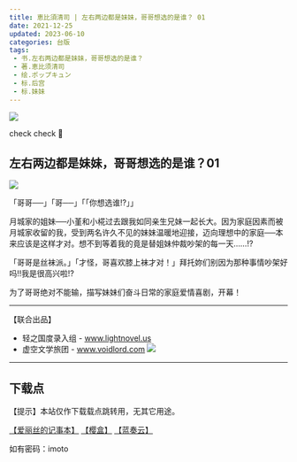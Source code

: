 ```yaml
---
title: 恵比須清司 | 左右两边都是妹妹，哥哥想选的是谁？ 01
date: 2021-12-25
updated: 2023-06-10
categories: 台版
tags: 
 - 书.左右两边都是妹妹，哥哥想选的是谁？
 - 著.恵比须清司
 - 绘.ポップキュン
 - 标.后宫
 - 标.妹妹
---
```


![](https://www.ching-win.com.tw/upload_files/fonlego-rwd/website/%E5%B7%A6%E5%8F%B3%E5%85%A9%E9%82%8A%E9%83%BD%E6%98%AF%E5%A6%B9%E5%A6%B9%EF%BC%8C%E5%93%A5%E5%93%A5%E6%83%B3%E9%81%B8%E7%9A%84%E6%98%AF%E8%AA%B0%EF%BC%9F01-banner_950X408.jpg)

check check 👀

## 左右两边都是妹妹，哥哥想选的是谁？01

![](https://cdn-ching-win.fonlego.com//upload_files/fonlego-rwd/prodpic/D_40126201.jpg)

「哥哥──」「哥──」「「你想选谁!?」」

月城家的姐妹──小堇和小椛过去跟我如同亲生兄妹一起长大。因为家庭因素而被月城家收留的我，受到两名许久不见的妹妹温暖地迎接，迈向理想中的家庭──本来应该是这样才对。想不到等着我的竟是替姐妹仲裁吵架的每一天……!?

「哥哥是丝袜派。」「才怪，哥喜欢膝上袜才对！」拜托妳们别因为那种事情吵架好吗!!我是很高兴啦!?

为了哥哥绝对不能输，描写妹妹们奋斗日常的家庭爱情喜剧，开幕！

---

【联合出品】

- 轻之国度录入组 -
www.lightnovel.us
- 虚空文学旅团 -
www.voidlord.com
![](https://cdn.staticaly.com/gh/Minami926494/EPUB-COVER@main/logo.webp)

---

## 下载点

【提示】本站仅作下载载点跳转用，无其它用途。

[【爱丽丝的记事本】](https://drive.noire.cc/s/j82LhX?password=imoto) [【樱盒】](https://sakuradrive.com/s/jJnTy?password=imoto) [【蓝奏云】](https://qtqt.lanzoum.com/b01900lda)

如有密码：imoto